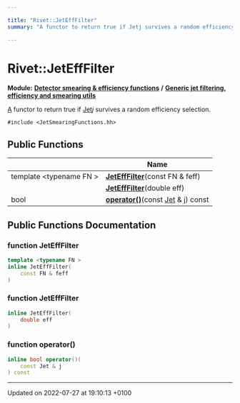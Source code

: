```yaml
---

title: "Rivet::JetEffFilter"
summary: "A functor to return true if Jetj survives a random efficiency selection. "

---
```


# Rivet::JetEffFilter

**Module:** **[Detector smearing & efficiency functions](http://example.org/modules/group__smearing/)** **/** **[Generic jet filtering, efficiency and smearing utils](http://example.org/modules/group__smearing__particle/)**



<a href="http://example.org/classes/classrivet_1_1a/">A</a> functor to return true if <a href="http://example.org/classes/classrivet_1_1jet/">Jet</a>_j_ survives a random efficiency selection. 


`#include <JetSmearingFunctions.hh>`

## Public Functions

|                | Name           |
| -------------- | -------------- |
| template <typename FN \> <br>| **[JetEffFilter](http://example.org/classes/structrivet_1_1jetefffilter/#function-jetefffilter)**(const FN & feff) |
| | **[JetEffFilter](http://example.org/classes/structrivet_1_1jetefffilter/#function-jetefffilter)**(double eff) |
| bool | **[operator()](http://example.org/classes/structrivet_1_1jetefffilter/#function-operator())**(const <a href="http://example.org/classes/classrivet_1_1jet/">Jet</a> & j) const |

## Public Functions Documentation

### function JetEffFilter

```cpp
template <typename FN >
inline JetEffFilter(
    const FN & feff
)
```


### function JetEffFilter

```cpp
inline JetEffFilter(
    double eff
)
```


### function operator()

```cpp
inline bool operator()(
    const Jet & j
) const
```


-------------------------------

Updated on 2022-07-27 at 19:10:13 +0100